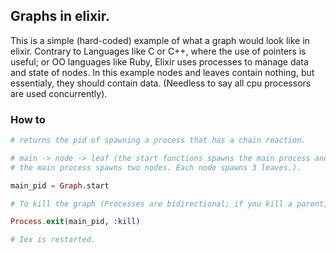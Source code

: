 ## Graphs in elixir.

This is a simple (hard-coded) example of what a graph would look like in elixir.
Contrary to Languages like C or C++, where the use of pointers is useful; or OO languages 
like Ruby, Elixir uses processes to manage data and state of nodes. In this example
nodes and leaves contain nothing, but essentialy, they should contain data. 
(Needless to say all cpu processors are used concurrently).

### How to

```elixir
# returns the pid of spawning a process that has a chain reaction.

# main -> node -> leaf (the start functions spawns the main process and 
# the main process spawns two nodes. Each node spawns 3 leaves.).

main_pid = Graph.start

# To kill the graph (Processes are bidirectional; if you kill a parent, children die (didn't find a nicer way))

Process.exit(main_pid, :kill)

# Iex is restarted.
```